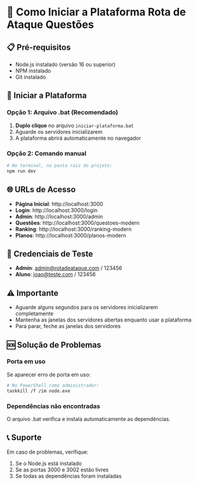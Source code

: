 # 🚀 Como Iniciar a Plataforma Rota de Ataque Questões

## 📋 Pré-requisitos

- Node.js instalado (versão 16 ou superior)
- NPM instalado
- Git instalado

## 🎯 Iniciar a Plataforma

### Opção 1: Arquivo .bat (Recomendado)

1. **Duplo clique** no arquivo `iniciar-plataforma.bat`
2. Aguarde os servidores inicializarem
3. A plataforma abrirá automaticamente no navegador

### Opção 2: Comando manual

```bash
# No terminal, na pasta raiz do projeto:
npm run dev
```

## 🌐 URLs de Acesso

- **Página Inicial**: http://localhost:3000
- **Login**: http://localhost:3000/login
- **Admin**: http://localhost:3000/admin
- **Questões**: http://localhost:3000/questoes-modern
- **Ranking**: http://localhost:3000/ranking-modern
- **Planos**: http://localhost:3000/planos-modern

## 🔑 Credenciais de Teste

- **Admin**: admin@rotadeataque.com / 123456
- **Aluno**: joao@teste.com / 123456

## ⚠️ Importante

- Aguarde alguns segundos para os servidores inicializarem completamente
- Mantenha as janelas dos servidores abertas enquanto usar a plataforma
- Para parar, feche as janelas dos servidores

## 🆘 Solução de Problemas

### Porta em uso
Se aparecer erro de porta em uso:
```bash
# No PowerShell como administrador:
taskkill /f /im node.exe
```

### Dependências não encontradas
O arquivo .bat verifica e instala automaticamente as dependências.

## 📞 Suporte

Em caso de problemas, verifique:
1. Se o Node.js está instalado
2. Se as portas 3000 e 3002 estão livres
3. Se todas as dependências foram instaladas
